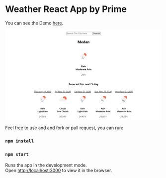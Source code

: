 # Weather React App by Prime

You can see the Demo [here](https://weather-app-a5806.web.app/).

![weather-app](./weather-app.png)

Feel free to use and and fork or pull request, you can run:

### `npm install`

### `npm start`

Runs the app in the development mode.\
Open [http://localhost:3000](http://localhost:3000) to view it in the browser.

